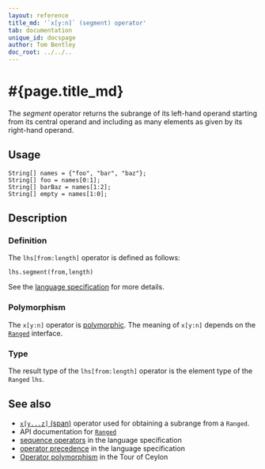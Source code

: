 ```yaml
---
layout: reference
title_md: '`x[y:n]` (segment) operator'
tab: documentation
unique_id: docspage
author: Tom Bentley
doc_root: ../../..
---
```


# #{page.title_md}

The *segment* operator returns the subrange of its left-hand operand
starting from its central operand and including as many elements as given by 
its right-hand operand.

## Usage 

<!-- try: -->
    String[] names = {"foo", "bar", "baz"};
    String[] foo = names[0:1];
    String[] barBaz = names[1:2];
    String[] empty = names[1:0];

## Description

### Definition

The `lhs[from:length]` operator is defined as follows:

<!-- check:none -->
<!-- try: -->
    lhs.segment(from,length)

See the [language specification](#{site.urls.spec_current}#listmap) for 
more details.

### Polymorphism

The `x[y:n]` operator is [polymorphic](#{page.doc_root}/reference/operator/operator-polymorphism). 
The meaning of `x[y:n]` depends on the 
[`Ranged`](#{site.urls.apidoc_current}/Ranged.type.html) 
interface.

### Type

The result type of the `lhs[from:length]` operator is the element type of the `Ranged` `lhs`.

## See also

* [`x[y...z]` (span)](../span) operator used for obtaining a subrange from a `Ranged`.
* API documentation for [`Ranged`](#{site.urls.apidoc_current}/Ranged.type.html)
* [sequence operators](#{site.urls.spec_current}#listmap) in the 
  language specification
* [operator precedence](#{site.urls.spec_current}#operatorprecedence) in the 
  language specification
* [Operator polymorphism](#{page.doc_root}/tour/language-module/#operator_polymorphism) 
  in the Tour of Ceylon

